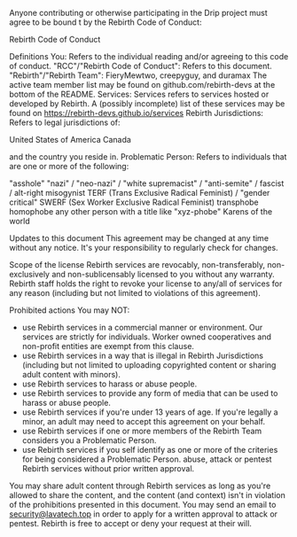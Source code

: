 Anyone contributing or otherwise participating in the Drip project must agree to be bound t
by the Rebirth Code of Conduct:

Rebirth Code of Conduct

Definitions
You: Refers to the individual reading and/or agreeing to this code of conduct.
"RCC"/"Rebirth Code of Conduct": Refers to this document.
"Rebirth"/"Rebirth Team": FieryMewtwo, creepyguy, and duramax
The active team member list may be found on github.com/rebirth-devs at the bottom of the README.
Services: Services refers to services hosted or developed by Rebirth.
A (possibly incomplete) list of these services may be found on https://rebirth-devs.github.io/services
Rebirth Jurisdictions: Refers to legal jurisdictions of:

United States of America
Canada

and the country you reside in.
Problematic Person: Refers to individuals that are one or more of the following:

"asshole"
"nazi" / "neo-nazi" / "white supremacist" / "anti-semite" / fascist / alt-right
misogynist
TERF (Trans Exclusive Radical Feminist) / "gender critical"
SWERF (Sex Worker Exclusive Radical Feminist)
transphobe
homophobe
any other person with a title like "xyz-phobe"
Karens of the world



Updates to this document
This agreement may be changed at any time without any notice. It's your responsibility to regularly check for changes.

Scope of the license
Rebirth services are revocably, non-transferably, non-exclusively and non-sublicensably licensed to you without any warranty.
Rebirth staff holds the right to revoke your license to any/all of services for any reason (including but not limited to violations of this agreement).

Prohibited actions
You may NOT:

- use Rebirth services in a commercial manner or environment. Our services are strictly for individuals. Worker owned cooperatives and non-profit entities are exempt from this clause.
- use Rebirth services in a way that is illegal in Rebirth Jurisdictions (including but not limited to uploading copyrighted content or sharing adult content with minors).
- use Rebirth services to harass or abuse people.
- use Rebirth services to provide any form of media that can be used to harass or abuse people.
- use Rebirth services if you're under 13 years of age. If you're legally a minor, an adult may need to accept this agreement on your behalf.
- use Rebirth services if one or more members of the Rebirth Team considers you a Problematic Person.
- use Rebirth services if you self identify as one or more of the criteries for being considered a Problematic Person.
abuse, attack or pentest Rebirth services without prior written approval.

You may share adult content through Rebirth services as long as you're allowed to share the content, and the content (and context) isn't in violation of the prohibitions presented in this document.
You may send an email to security@lavatech.top in order to apply for a written approval to attack or pentest. Rebirth is free to accept or deny your request at their will.